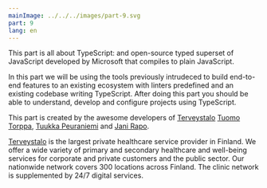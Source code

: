 ```yaml
---
mainImage: ../../../images/part-9.svg
part: 9
lang: en
---
```


<div class="intro">

This part is all about TypeScript: and open-source typed superset of JavaScript developed by Microsoft that compiles to plain JavaScript.

In this part we will be using the tools previously intrudeced to build end-to-end features to an existing ecosystem with linters predefined and an existing codebase writing TypeScript. After doing this part you should be able to understand, develop and configure projects using TypeScript.

This part is created by the awesome developers of [Terveystalo](https://www.terveystalo.com/fi/Yritystietoa/Terveystalo-tyontantajana/Digital-Health/) [Tuomo Torppa](https://www.linkedin.com/in/tuomotorppa), [Tuukka Peuraniemi](https://www.linkedin.com/in/tuukkapeuraniemi/) and [Jani Rapo](https://www.linkedin.com/in/jani-rapo-5520817b/).  

[Terveystalo](https://www.terveystalo.com/en/) is the largest private healthcare service provider in Finland. We offer a wide variety of primary and secondary healthcare and well-being services for corporate and private customers and the public sector. Our nationwide network covers 300 locations across Finland. The clinic network is supplemented by 24/7 digital services.
</div>
